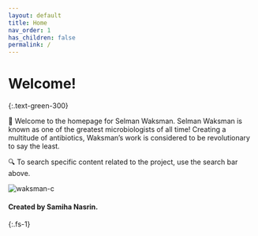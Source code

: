 ```yaml
---
layout: default
title: Home
nav_order: 1
has_children: false
permalink: /
---
```


# Welcome!
{:.text-green-300}  


👋 Welcome to the homepage for Selman Waksman. Selman Waksman is known as one of the greatest microbiologists of all time! Creating a multitude of antibiotics, Waksman’s work is considered to be revolutionary to say the least. 


🔍 To search specific content related to the project, use the search bar above.


![waksman-c](https://user-images.githubusercontent.com/93451050/151368408-b8c814bd-20c7-4391-bbfe-b41ee2ef7156.jpg)

#### Created by Samiha Nasrin.
{:.fs-1}
